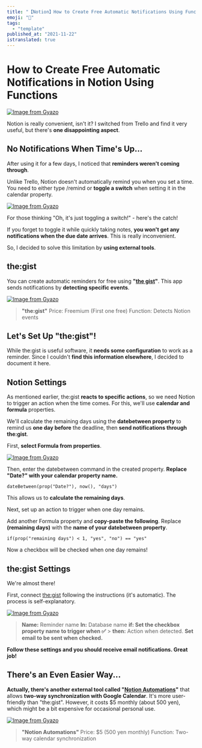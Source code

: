 ```yaml
---
title: "【Notion】How to Create Free Automatic Notifications Using Functions"
emoji: "🤖"
tags:
  - "template"
published_at: "2021-11-22"
istranslated: true
---
```


# How to Create Free Automatic Notifications in Notion Using Functions

[![Image from Gyazo](https://i.gyazo.com/e3e188f6c332d548eae437e39be4a807.png)](https://gyazo.com/e3e188f6c332d548eae437e39be4a807)

Notion is really convenient, isn't it? I switched from Trello and find it very useful, but there's **one disappointing aspect**.

## No Notifications When Time's Up...

After using it for a few days, I noticed that **reminders weren't coming through**.

Unlike Trello, Notion doesn't automatically remind you when you set a time. You need to either type /remind or **toggle a switch** when setting it in the calendar property.

[![Image from Gyazo](https://i.gyazo.com/7fcf5777053ff01cb2eb4efcea5cbd4c.png)](https://gyazo.com/7fcf5777053ff01cb2eb4efcea5cbd4c)

For those thinking "Oh, it's just toggling a switch!" - here's the catch!

If you forget to toggle it while quickly taking notes, **you won't get any notifications when the due date arrives**. This is really inconvenient.

So, I decided to solve this limitation by **using external tools**.

## the:gist

You can create automatic reminders for free using **"[the gist](https://www.thegist.so)"**. This app sends notifications by **detecting specific events**.

[![Image from Gyazo](https://i.gyazo.com/adeaa61701d46a54986681e355701023.png)](https://gyazo.com/adeaa61701d46a54986681e355701023)

> **"the:gist"**
> Price: Freemium (First one free)
> Function: Detects Notion events

## Let's Set Up "the:gist"!

While the:gist is useful software, it **needs some configuration** to work as a reminder. Since I couldn't **find this information elsewhere**, I decided to document it here.

## Notion Settings

As mentioned earlier, the:gist **reacts to specific actions**, so we need Notion to trigger an action when the time comes. For this, we'll use **calendar and formula** properties.

We'll calculate the remaining days using the **datebetween property** to remind us **one day before** the deadline, then **send notifications through the:gist**.

First, **select Formula from properties**.

[![Image from Gyazo](https://i.gyazo.com/2c0fcdd9827bfc48dc9b431178fdbb8a.png)](https://gyazo.com/2c0fcdd9827bfc48dc9b431178fdbb8a)

Then, enter the datebetween command in the created property. **Replace "Date?" with your calendar property name.**

```
dateBetween(prop("Date?"), now(), "days")
```

This allows us to **calculate the remaining days**.

Next, set up an action to trigger when one day remains.

Add another Formula property and **copy-paste the following**. Replace **(remaining days)** with the **name of your datebetween property**.

```
if(prop("remaining days") < 1, "yes", "no") == "yes"
```

Now a checkbox will be checked when one day remains!

## **the:gist Settings**

We're almost there!

First, connect [the:gist](https://app.thegist.so/) following the instructions (it's automatic). The process is self-explanatory.

[![Image from Gyazo](https://i.gyazo.com/05aa0cf1bf34499e55102532c4f700ea.png)](https://gyazo.com/05aa0cf1bf34499e55102532c4f700ea)

> **Name:** Reminder name
> **In:** Database name
> **if: Set the checkbox property name to trigger when ✅** > **then:** Action when detected. **Set email to be sent when checked.**

**Follow these settings and you should receive email notifications. Great job!**

## There's an Even Easier Way...

**Actually, there's another external tool called "[Notion Automations](https://notion-automations.com/calendar/)"** that allows **two-way synchronization with Google Calendar**. It's more user-friendly than "the:gist". However, it costs $5 monthly (about 500 yen), which might be a bit expensive for occasional personal use.

[![Image from Gyazo](https://i.gyazo.com/9c06dc485dfeef48bc92a8efcdde705d.png)](https://gyazo.com/9c06dc485dfeef48bc92a8efcdde705d)

> **"Notion Automations"**
> Price: $5 (500 yen monthly)
> Function: Two-way calendar synchronization

##
